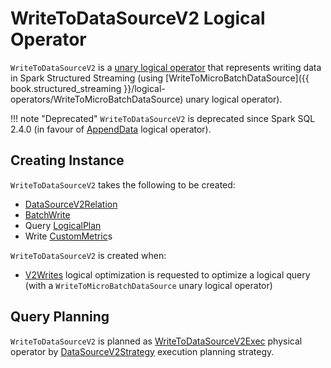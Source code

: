 # WriteToDataSourceV2 Logical Operator

`WriteToDataSourceV2` is a [unary logical operator](LogicalPlan.md#UnaryNode) that represents writing data in Spark Structured Streaming (using [WriteToMicroBatchDataSource]({{ book.structured_streaming }}/logical-operators/WriteToMicroBatchDataSource) unary logical operator).

!!! note "Deprecated"
    `WriteToDataSourceV2` is deprecated since Spark SQL 2.4.0 (in favour of [AppendData](AppendData.md) logical operator).

## Creating Instance

`WriteToDataSourceV2` takes the following to be created:

* <span id="relation"> [DataSourceV2Relation](DataSourceV2Relation.md)
* <span id="batchWrite"> [BatchWrite](../connector/BatchWrite.md)
* <span id="query"> Query [LogicalPlan](LogicalPlan.md)
* <span id="customMetrics"> Write [CustomMetric](../connector/CustomMetric.md)s

`WriteToDataSourceV2` is created when:

* [V2Writes](../logical-optimizations/V2Writes.md) logical optimization is requested to optimize a logical query (with a `WriteToMicroBatchDataSource` unary logical operator)

## Query Planning

`WriteToDataSourceV2` is planned as [WriteToDataSourceV2Exec](../physical-operators/WriteToDataSourceV2Exec.md) physical operator by [DataSourceV2Strategy](../execution-planning-strategies/DataSourceV2Strategy.md) execution planning strategy.
